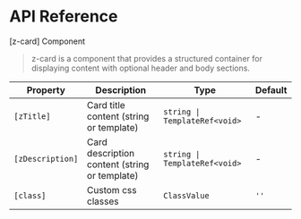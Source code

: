 # API Reference

[z-card] Component

> z-card is a component that provides a structured container for displaying content with optional header and body sections.

| Property         | Description                                   | Type                          | Default |
| ---------------- | --------------------------------------------- | ----------------------------- | ------- |
| `[zTitle]`       | Card title content (string or template)       | `string \| TemplateRef<void>` | -       |
| `[zDescription]` | Card description content (string or template) | `string \| TemplateRef<void>` | -       |
| `[class]`        | Custom css classes                            | `ClassValue`                  | `''`    |
